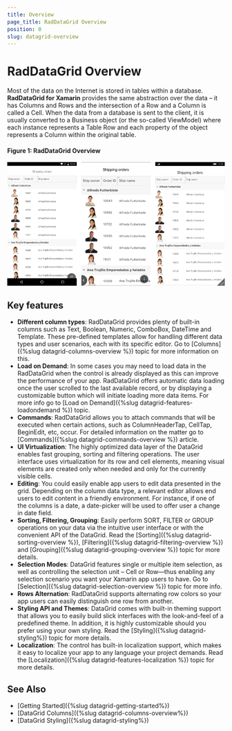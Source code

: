 ```yaml
---
title: Overview
page_title: RadDataGrid Overview
position: 0
slug: datagrid-overview
---
```


# RadDataGrid Overview #

Most of the data on the Internet is stored in tables within a database. **RadDataGrid for Xamarin** provides the same abstraction over the data – it has Columns and Rows and the intersection of a Row and a Column is called a Cell. When the data from a database is sent to the client, it is usually converted to a Business object (or the so-called ViewModel) where each instance represents a Table Row and each property of the object represents a Column within the original table.

#### Figure 1: RadDataGrid Overview

![overview datagrid](images/overview-grid-1.png)

## Key features

* **Different column types**: RadDataGrid provides plenty of built-in columns such as Text, Boolean, Numeric, ComboBox, DateTime and Template. These pre-defined templates allow for handling different data types and user scenarios, each with its specific editor. Go to [Columns]({%slug datagrid-columns-overview %}) topic for more information on this.
* **Load on Demand**: In some cases you may need to load data in the RadDataGrid when the control is already displayed as this can improve the performance of your app. RadDataGrid offers automatic data loading once the user scrolled to the last available record, or by displaying a customizable button which will initiate loading more data items. For more info go to [Load on Demand]({%slug datagrid-features-loadondemand %}) topic.
* **Commands**: RadDataGrid allows you to attach commands that will be executed when certain actions, such as ColumnHeaderTap, CellTap, BeginEdit, etc, occur. For detailed information on the matter go to [Commands]({%slug datagrid-commands-overview %}) article.
* **UI Virtualization**: The highly optimized data layer of the DataGrid enables fast grouping, sorting and filtering operations. The user interface uses virtualization for its row and cell elements, meaning visual elements are created only when needed and only for the currently visible cells.
* **Editing**: You could easily enable app users to edit data presented in the grid. Depending on the column data type, a relevant editor allows end users to edit content in a friendly environment. For instance, if one of the columns is a date, a date-picker will be used to offer user a change in date field.
* **Sorting, Filtering, Grouping**: Easily perform SORT, FILTER or GROUP operations on your data via the intuitive user interface or with the convenient API of the DataGrid. Read the [Sorting]({%slug datagrid-sorting-overview %}), [Filtering]({%slug datagrid-filtering-overview %}) and [Grouping]({%slug datagrid-grouping-overview %}) topic for more details.
* **Selection Modes**: DataGrid features single or multiple item selection, as well as controlling the selection unit – Cell or Row—thus enabling any selection scenario you want your Xamarin app users to have. Go to [Selection]({%slug datagrid-selection-overview %}) topic for more info.
* **Rows Alternation**: RadDataGrid supports alternating row colors so your app users can easily distinguish one row from another.
* **Styling API and Themes**: DataGrid comes with built-in theming support that allows you to easily build slick interfaces with the look-and-feel of a predefined theme. In addition, it is highly customizable should you prefer using your own styling. Read the [Styling]({%slug datagrid-styling%}) topic for more details.
* **Localization**: The control has built-in localization support, which makes it easy to localize your app to any language your project demands. Read the [Localization]({%slug datagrid-features-localization %}) topic for more details.

## See Also

- [Getting Started]({%slug datagrid-getting-started%})
- [DataGrid Columns]({%slug datagrid-columns-overview%})
- [DataGrid Styling]({%slug datagrid-styling%})
